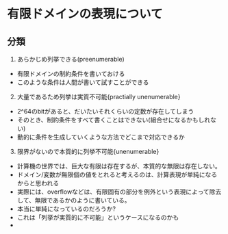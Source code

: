 # 有限ドメインの表現について
## 分類
1. あらかじめ列挙できる(preenumerable)
 - 有限ドメインの制約条件を書いておける
 - このような条件は人間が書いて試すことができる
2. 大量であるため列挙は実質不可能{practially unenumerable}
 - 2^64のbitがあると、だいたいそれくらいの定数が存在してしまう
 - そのとき、制約条件をすべて書くことはできない(組合せになるかもしれない)
 - 動的に条件を生成していくような方法でどこまで対応できるか
3. 限界がないので本質的に列挙不可能{unenumerable}
 - 計算機の世界では、巨大な有限は存在するが、本質的な無限は存在しない。
 - ドメイン/変数が無限個の値をとれると考えるのは、計算表現が単純になるからと思われる
 - 実際には、overflowなどは、有限固有の部分を例外という表現によって除去して、無限であるかのように書いている。
 - 本当に単純になっているのだろうか?
 - これは「列挙が実質的に不可能」というケースになるのかも
 - 